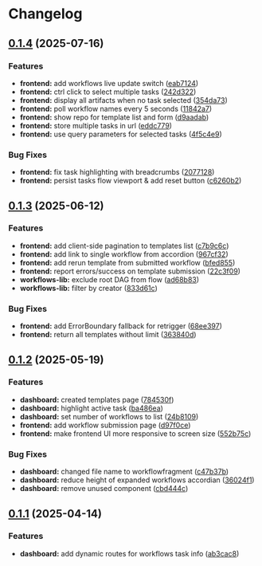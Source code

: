 # Changelog

## [0.1.4](https://github.com/DiamondLightSource/workflows/compare/relay-workflows-lib@v0.1.3...relay-workflows-lib@v0.1.4) (2025-07-16)


### Features

* **frontend:** add workflows live update switch ([eab7124](https://github.com/DiamondLightSource/workflows/commit/eab712461f5e260800000f0ee8dfacc643192ec1))
* **frontend:** ctrl click to select multiple tasks ([242d322](https://github.com/DiamondLightSource/workflows/commit/242d322f644bf9c897d13d7ca403cb7b788962ba))
* **frontend:** display all artifacts when no task selected ([354da73](https://github.com/DiamondLightSource/workflows/commit/354da7339c7fe4666bc35d4a494ea6532e1f097d))
* **frontend:** poll workflow names every 5 seconds ([11842a7](https://github.com/DiamondLightSource/workflows/commit/11842a738415f929e38f7a20b53061c18e30bd37))
* **frontend:** show repo for template list and form ([d9aadab](https://github.com/DiamondLightSource/workflows/commit/d9aadabf2b063482e5d897c954b09497550d6c14))
* **frontend:** store multiple tasks in url ([eddc779](https://github.com/DiamondLightSource/workflows/commit/eddc7799fe88a68f988fe539448e2c96c248a60b))
* **frontend:** use query parameters for selected tasks ([4f5c4e9](https://github.com/DiamondLightSource/workflows/commit/4f5c4e9d8cc29b00d06a2845fba8433dddd8f8ea))


### Bug Fixes

* **frontend:** fix task highlighting with breadcrumbs ([2077128](https://github.com/DiamondLightSource/workflows/commit/2077128aacea2587f4087876830627f5cdfbc28f))
* **frontend:** persist tasks flow viewport & add reset button ([c6260b2](https://github.com/DiamondLightSource/workflows/commit/c6260b2a73410b8e12e578470b91087a1c2a80ba))

## [0.1.3](https://github.com/DiamondLightSource/workflows/compare/relay-workflows-lib@v0.1.2...relay-workflows-lib@v0.1.3) (2025-06-12)


### Features

* **frontend:** add client-side pagination to templates list ([c7b9c6c](https://github.com/DiamondLightSource/workflows/commit/c7b9c6c7d791ec225a744e9c09b5bfcdf27b3e2b))
* **frontend:** add link to single workflow from accordion ([967cf32](https://github.com/DiamondLightSource/workflows/commit/967cf32a933e5166fb6eaf623618e13f9c050698))
* **frontend:** add rerun template from submitted workflow ([bfed855](https://github.com/DiamondLightSource/workflows/commit/bfed8555dac852e6386d6b0ad5c08b043c4faebd))
* **frontend:** report errors/success on template submission ([22c3f09](https://github.com/DiamondLightSource/workflows/commit/22c3f09c78cecb4e0d28d107360e4ff40b6c1532))
* **workflows-lib:** exclude root DAG from flow ([ad68b83](https://github.com/DiamondLightSource/workflows/commit/ad68b832b9c91b0a2ac69bce1fdd54bdf7f7306e))
* **workflows-lib:** filter by creator ([833d61c](https://github.com/DiamondLightSource/workflows/commit/833d61c7ec5bf83dfcd8ed6eb68f391b1862a4b1))


### Bug Fixes

* **frontend:** add ErrorBoundary fallback for retrigger ([68ee397](https://github.com/DiamondLightSource/workflows/commit/68ee397ea64c7e8dcef691879c9292b3955345e1))
* **frontend:** return all templates without limit ([363840d](https://github.com/DiamondLightSource/workflows/commit/363840da45b3ed870b0c727ed110229932854fcf))

## [0.1.2](https://github.com/DiamondLightSource/workflows/compare/relay-workflows-lib@v0.1.1...relay-workflows-lib@v0.1.2) (2025-05-19)


### Features

* **dashboard:** created templates page ([784530f](https://github.com/DiamondLightSource/workflows/commit/784530fe3c6112fb9cbc5d964db60b14eb16303f))
* **dashboard:** highlight active task ([ba486ea](https://github.com/DiamondLightSource/workflows/commit/ba486eabbd3ab789972c9ed74b969fc461cbd986))
* **dashboard:** set number of workflows to list ([24b8109](https://github.com/DiamondLightSource/workflows/commit/24b8109180f0eae68d4bad85826371cbc71dfb0c))
* **frontend:** add workflow submission page ([d97f0ce](https://github.com/DiamondLightSource/workflows/commit/d97f0ced22a94471e86078434db8ebeb4580abfb))
* **frontend:** make frontend UI more responsive to screen size ([552b75c](https://github.com/DiamondLightSource/workflows/commit/552b75c60c1f4d90bbda39623a0a4d0300dd7a0a))


### Bug Fixes

* **dashboard:** changed file name to workflowfragment ([c47b37b](https://github.com/DiamondLightSource/workflows/commit/c47b37b92e82ef0bdd6059f60d325603306be9e7))
* **dashboard:** reduce height of expanded workflows accordian ([36024f1](https://github.com/DiamondLightSource/workflows/commit/36024f18db71da75ddf7b40d8f9988675f116863))
* **dashboard:** remove unused component ([cbd444c](https://github.com/DiamondLightSource/workflows/commit/cbd444cd871aaa9570d345c2fe2d5d2894e44cbb))

## [0.1.1](https://github.com/DiamondLightSource/workflows/compare/relay-workflows-lib@v0.1.0...relay-workflows-lib@v0.1.1) (2025-04-14)


### Features

* **dashboard:** add dynamic routes for workflows task info ([ab3cac8](https://github.com/DiamondLightSource/workflows/commit/ab3cac86c92701ce9401cfb6e9906b4747ec586c))
